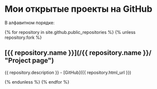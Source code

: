 ---
---
Мои открытые проекты на GitHub
==============================

В алфавитном порядке:

{% for repository in site.github.public_repositories %}
  {% unless repository.fork %}
## [{{ repository.name }}](/{{ repository.name }}/ "Project page")

{{ repository.description }} - [GitHub]({{ repository.html_url }})

  {% endunless %}
{% endfor %}
